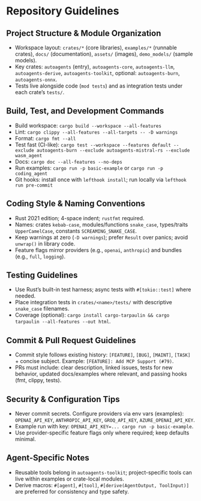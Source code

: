 # Repository Guidelines

## Project Structure & Module Organization
- Workspace layout: `crates/*` (core libraries), `examples/*` (runnable crates), `docs/` (documentation), `assets/` (images), `demo_models/` (sample models).
- Key crates: `autoagents` (entry), `autoagents-core`, `autoagents-llm`, `autoagents-derive`, `autoagents-toolkit`, optional: `autoagents-burn`, `autoagents-onnx`.
- Tests live alongside code (`mod tests`) and as integration tests under each crate’s `tests/`.

## Build, Test, and Development Commands
- Build workspace: `cargo build --workspace --all-features`
- Lint: `cargo clippy --all-features --all-targets -- -D warnings`
- Format: `cargo fmt --all`
- Test fast (CI-like): `cargo test --workspace --features default --exclude autoagents-burn --exclude autoagents-mistral-rs --exclude wasm_agent`
- Docs: `cargo doc --all-features --no-deps`
- Run examples: `cargo run -p basic-example` or `cargo run -p coding_agent`
- Git hooks: install once with `lefthook install`; run locally via `lefthook run pre-commit`

## Coding Style & Naming Conventions
- Rust 2021 edition; 4-space indent; `rustfmt` required.
- Names: crates `kebab-case`, modules/functions `snake_case`, types/traits `UpperCamelCase`, constants `SCREAMING_SNAKE_CASE`.
- Keep warnings at zero (`-D warnings`); prefer `Result` over panics; avoid `unwrap()` in library code.
- Feature flags mirror providers (e.g., `openai`, `anthropic`) and bundles (e.g., `full`, `logging`).

## Testing Guidelines
- Use Rust’s built-in test harness; async tests with `#[tokio::test]` where needed.
- Place integration tests in `crates/<name>/tests/` with descriptive `snake_case` filenames.
- Coverage (optional): `cargo install cargo-tarpaulin && cargo tarpaulin --all-features --out html`.

## Commit & Pull Request Guidelines
- Commit style follows existing history: `[FEATURE]`, `[BUG]`, `[MAINT]`, `[TASK]` + concise subject. Example: `[FEATURE]: Add MCP Support (#79)`.
- PRs must include: clear description, linked issues, tests for new behavior, updated docs/examples where relevant, and passing hooks (fmt, clippy, tests).

## Security & Configuration Tips
- Never commit secrets. Configure providers via env vars (examples): `OPENAI_API_KEY`, `ANTHROPIC_API_KEY`, `GROQ_API_KEY`, `AZURE_OPENAI_API_KEY`.
- Example run with key: `OPENAI_API_KEY=... cargo run -p basic-example`.
- Use provider-specific feature flags only where required; keep defaults minimal.

## Agent-Specific Notes
- Reusable tools belong in `autoagents-toolkit`; project-specific tools can live within examples or crate-local modules.
- Derive macros: `#[agent]`, `#[tool]`, `#[derive(AgentOutput, ToolInput)]` are preferred for consistency and type safety.

